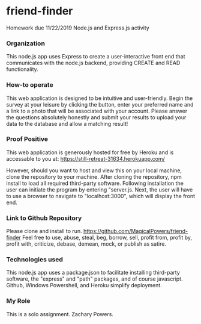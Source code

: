# friend-finder
Homework due 11/22/2019 Node.js and Express.js activity


### Organization
This node.js app uses Express to create a user-interactive front end that communicates with the node.js backend, providing CREATE and READ functionality.

### How-to operate
This web application is designed to be intuitive and user-friendly. 
Begin the survey at your leisure by clicking the button, enter your preferred name and a link to a photo that will be associated with your account.
Please answer the questions absolutely honestly and submit your results to upload your data to the database and allow a matching result!

### Proof Positive
This web application is generously hosted for free by Heroku and is accessable to you at: https://still-retreat-31634.herokuapp.com/

However, should you want to host and view this on your local machine, clone the repository to your machine.
After cloning the repository, npm install to load all required third-party software. 
Following installation the user can initiate the program by entering "server.js. 
Next, the user will have to use a browser to navigate to "localhost:3000", which will display the front end.

### Link to Github Repository
Please clone and install to run.
https://github.com/MagicalPowers/friend-finder
Feel free to use, abuse, steal, beg, borrow, sell, profit from, profit by, profit with, criticize, debase, demean, mock, or publish as satire.

### Technologies used
This node.js app uses a package.json to facilitate installing third-party software, the "express" and "path" packages, and of course javascript.
Github, Windows Powershell, and Heroku simplify deployment.

### My Role
This is a solo assignment. 
Zachary Powers.